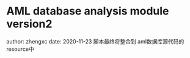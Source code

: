 # AML database analysis module version2 
author: zhengxc
date: 2020-11-23
脚本最终将整合到 aml数据库源代码的resource中


